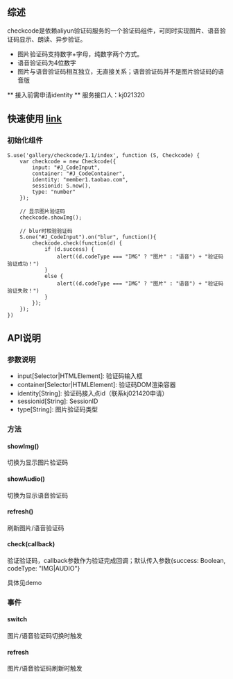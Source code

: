 ## 综述

checkcode是依赖aliyun验证码服务的一个验证码组件，可同时实现图片、语音验证码显示、朗读、异步验证。

* 图片验证码支持数字+字母，纯数字两个方式。
* 语音验证码为4位数字
* 图片与语音验证码相互独立，无直接关系；语音验证码并不是图片验证码的语音版

** 接入前需申请identity ** 服务接口人：kj021320

## 快速使用 [link](../demo/index.html)

### 初始化组件

    S.use('gallery/checkcode/1.1/index', function (S, Checkcode) {
        var checkcode = new Checkcode({
            input: "#J_CodeInput",
            container: "#J_CodeContainer",
            identity: "member1.taobao.com",
            sessionid: S.now(),
            type: "number"
        });
        
        // 显示图片验证码
        checkcode.showImg();

        // blur时校验验证码
        S.one("#J_CodeInput").on("blur", function(){
            checkcode.check(function(d) {
                if (d.success) {
                    alert((d.codeType === "IMG" ? "图片" : "语音") + "验证码验证成功！")
                }
                else {
                    alert((d.codeType === "IMG" ? "图片" : "语音") + "验证码验证失败！")
                }
            });
        });
    })

## API说明

### 参数说明

* input[Selector|HTMLElement]: 验证码输入框
* container[Selector|HTMLElement]: 验证码DOM渲染容器
* identity[String]: 验证码接入点id（联系kj021420申请）
* sessionid[String]: SessionID
* type[String]: 图片验证码类型


### 方法

#### showImg()

切换为显示图片验证码

#### showAudio()

切换为显示语音验证码

#### refresh()

刷新图片/语音验证码

#### check(callback)

验证验证码，callback参数作为验证完成回调；默认传入参数{success: Boolean, codeType: "IMG|AUDIO"}

具体见demo


### 事件

#### switch

图片/语音验证码切换时触发

#### refresh

图片/语音验证码刷新时触发
